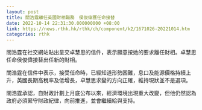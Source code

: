 ```yaml
---
layout: post
title: 關浩霆離任英國財相職務　侯俊偉獲任命接替
date: 2022-10-14 22:31:30.000000000 +08:00
link: https://news.rthk.hk/rthk/ch/component/k2/1671026-20221014.htm
categories: rthk
---
```


關浩霆在社交網站貼出呈交卓慧思的信件，表示願意按她的要求離任財相。卓慧思任命侯俊偉接替出任新的財相。

關浩霆在信件中表示，接受任命時，已經知道形勢困難，息口及能源價格持續上升，英國長期高稅率及低增長，卓慧思求變的方向正確，維持現狀並不是選項。

關浩霆承認，自財政計劃上月底公布以來，經濟環境出現重大改變，但他仍然認為政府必須緊守財政紀律，向前推進，並會繼續給與支持。
